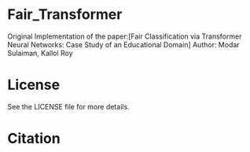 # Fair_Transformer

Original Implementation of the paper:[Fair Classification via Transformer Neural Networks: Case Study of an Educational Domain]
                                       Author: Modar Sulaiman, Kallol Roy


# License
See the LICENSE file for more details.


# Citation
